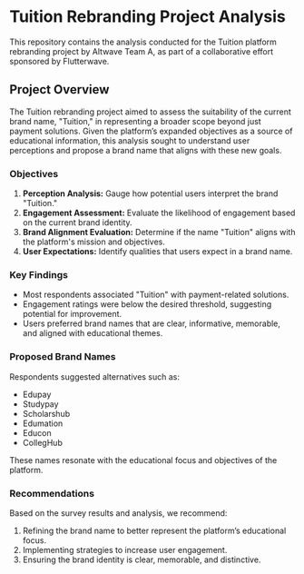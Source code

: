# Tuition Rebranding Project Analysis

This repository contains the analysis conducted for the Tuition platform rebranding project by Altwave Team A, as part of a collaborative effort sponsored by Flutterwave.

## Project Overview

The Tuition rebranding project aimed to assess the suitability of the current brand name, "Tuition," in representing a broader scope beyond just payment solutions. Given the platform’s expanded objectives as a source of educational information, this analysis sought to understand user perceptions and propose a brand name that aligns with these new goals.

### Objectives

1. **Perception Analysis:** Gauge how potential users interpret the brand "Tuition."
2. **Engagement Assessment:** Evaluate the likelihood of engagement based on the current brand identity.
3. **Brand Alignment Evaluation:** Determine if the name "Tuition" aligns with the platform's mission and objectives.
4. **User Expectations:** Identify qualities that users expect in a brand name.

### Key Findings

- Most respondents associated "Tuition" with payment-related solutions.
- Engagement ratings were below the desired threshold, suggesting potential for improvement.
- Users preferred brand names that are clear, informative, memorable, and aligned with educational themes.

### Proposed Brand Names

Respondents suggested alternatives such as:
- Edupay
- Studypay
- Scholarshub
- Edumation
- Educon
- CollegHub

These names resonate with the educational focus and objectives of the platform.

### Recommendations

Based on the survey results and analysis, we recommend:
1. Refining the brand name to better represent the platform’s educational focus.
2. Implementing strategies to increase user engagement.
3. Ensuring the brand identity is clear, memorable, and distinctive.
